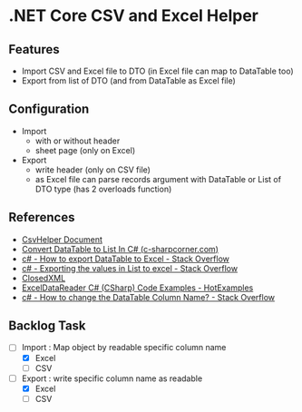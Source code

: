 ﻿# .NET Core CSV and Excel Helper

## Features

- Import CSV and Excel file to DTO (in Excel file can map to DataTable too)
- Export from list of DTO (and from DataTable as Excel file)

## Configuration

- Import
  - with or without header
  - sheet page (only on Excel)
- Export
  - write header (only on CSV file)
  - as Excel file can parse records argument with DataTable or List of DTO type (has 2 overloads function)

## References

- [CsvHelper Document](https://joshclose.github.io/CsvHelper/getting-started/)
- [Convert DataTable to List In C# (c-sharpcorner.com)](https://www.c-sharpcorner.com/UploadFile/ee01e6/different-way-to-convert-datatable-to-list/)
- [c# - How to export DataTable to Excel - Stack Overflow](https://stackoverflow.com/questions/8207869/how-to-export-datatable-to-excel)
- [c# - Exporting the values in List to excel - Stack Overflow](https://stackoverflow.com/questions/2206279/exporting-the-values-in-list-to-excel)
- [ClosedXML](https://github.com/closedxml/closedxml)
- [ExcelDataReader C# (CSharp) Code Examples - HotExamples](https://csharp.hotexamples.com/examples/-/ExcelDataReader/-/php-exceldatareader-class-examples.html)
- [c# - How to change the DataTable Column Name? - Stack Overflow](https://stackoverflow.com/questions/6407239/how-to-change-the-datatable-column-name)

## Backlog Task

- [ ] Import : Map object by readable specific column name
  - [x] Excel
  - [ ] CSV
- [ ] Export : write specific column name as readable
  - [x] Excel
  - [ ] CSV
